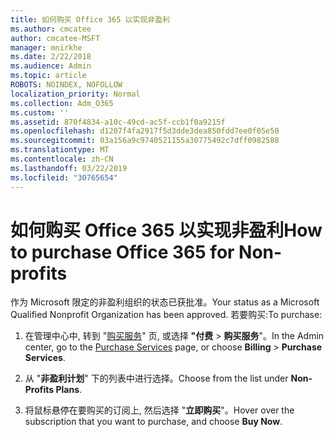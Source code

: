 ```yaml
---
title: 如何购买 Office 365 以实现非盈利
ms.author: cmcatee
author: cmcatee-MSFT
manager: mnirkhe
ms.date: 2/22/2018
ms.audience: Admin
ms.topic: article
ROBOTS: NOINDEX, NOFOLLOW
localization_priority: Normal
ms.collection: Adm_O365
ms.custom: ''
ms.assetid: 870f4834-a10c-49cd-ac5f-ccb1f0a9215f
ms.openlocfilehash: d1207f4fa2917f5d3dde3dea850fdd7ee0f05e50
ms.sourcegitcommit: 03a156a9c9740521155a30775492c7dff0982588
ms.translationtype: MT
ms.contentlocale: zh-CN
ms.lasthandoff: 03/22/2019
ms.locfileid: "30765654"
---
```

# <a name="how-to-purchase-office-365-for-non-profits"></a><span data-ttu-id="46ff9-102">如何购买 Office 365 以实现非盈利</span><span class="sxs-lookup"><span data-stu-id="46ff9-102">How to purchase Office 365 for Non-profits</span></span>

<span data-ttu-id="46ff9-103">作为 Microsoft 限定的非盈利组织的状态已获批准。</span><span class="sxs-lookup"><span data-stu-id="46ff9-103">Your status as a Microsoft Qualified Nonprofit Organization has been approved.</span></span> <span data-ttu-id="46ff9-104">若要购买:</span><span class="sxs-lookup"><span data-stu-id="46ff9-104">To purchase:</span></span>
  
1. <span data-ttu-id="46ff9-105">在管理中心中, 转到 "[购买服务](https://go.microsoft.com/fwlink/p/?linkid=868433)" 页, 或选择 **"付费** \> **购买服务**"。</span><span class="sxs-lookup"><span data-stu-id="46ff9-105">In the Admin center, go to the [Purchase Services](https://go.microsoft.com/fwlink/p/?linkid=868433) page, or choose **Billing** \> **Purchase Services**.</span></span>
    
2. <span data-ttu-id="46ff9-106">从 "**非盈利计划**" 下的列表中进行选择。</span><span class="sxs-lookup"><span data-stu-id="46ff9-106">Choose from the list under **Non-Profits Plans**.</span></span>
    
3. <span data-ttu-id="46ff9-107">将鼠标悬停在要购买的订阅上, 然后选择 "**立即购买**"。</span><span class="sxs-lookup"><span data-stu-id="46ff9-107">Hover over the subscription that you want to purchase, and choose **Buy Now**.</span></span>
    


